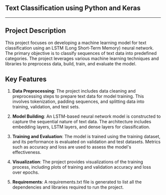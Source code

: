 ## Text Classification using Python and Keras

---

## Project Description

This project focuses on developing a machine learning model for text classification using an LSTM (Long Short-Term Memory) neural network. The primary objective is to classify sequences of text data into predefined categories. The project leverages various machine learning techniques and libraries to preprocess data, build, train, and evaluate the model.

## Key Features

1. **Data Preprocessing**: The project includes data cleaning and preprocessing steps to prepare text data for model training. This involves tokenization, padding sequences, and splitting data into training, validation, and test sets.

2. **Model Building**: An LSTM-based neural network model is constructed to capture the sequential nature of text data. The architecture includes embedding layers, LSTM layers, and dense layers for classification.

3. **Training and Evaluation**: The model is trained using the training dataset, and its performance is evaluated on validation and test datasets. Metrics such as accuracy and loss are used to assess the model's effectiveness.

4. **Visualization**: The project provides visualizations of the training process, including plots of training and validation accuracy and loss over epochs.

5. **Requirements**: A requirements.txt file is generated to list all the dependencies and libraries required to run the project.

